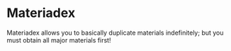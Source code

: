 # Materiadex

Materiadex allows you to basically duplicate materials indefinitely; but you must obtain all major materials first!
